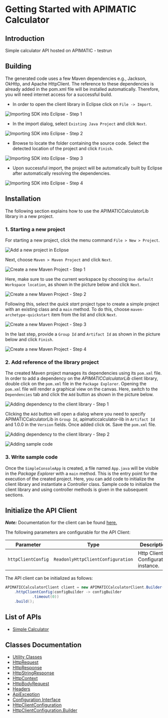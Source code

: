 
# Getting Started with APIMATIC Calculator

## Introduction

Simple calculator API hosted on APIMATIC - testrun

## Building

The generated code uses a few Maven dependencies e.g., Jackson, OkHttp,
and Apache HttpClient. The reference to these dependencies is already
added in the pom.xml file will be installed automatically. Therefore,
you will need internet access for a successful build.

* In order to open the client library in Eclipse click on `File -> Import`.

![Importing SDK into Eclipse - Step 1](https://apidocs.io/illustration/java?workspaceFolder=APIMATIC%20Calculator-Java&workspaceName=APIMATICCalculator&projectName=APIMATICCalculatorLib&rootNamespace=io.apimatic.examples&groupId=APIMATICCalculatorLib&artifactId=apimaticcalculator-lib&version=1.0.0&step=import0)

* In the import dialog, select `Existing Java Project` and click `Next`.

![Importing SDK into Eclipse - Step 2](https://apidocs.io/illustration/java?workspaceFolder=APIMATIC%20Calculator-Java&workspaceName=APIMATICCalculator&projectName=APIMATICCalculatorLib&rootNamespace=io.apimatic.examples&groupId=APIMATICCalculatorLib&artifactId=apimaticcalculator-lib&version=1.0.0&step=import1)

* Browse to locate the folder containing the source code. Select the detected location of the project and click `Finish`.

![Importing SDK into Eclipse - Step 3](https://apidocs.io/illustration/java?workspaceFolder=APIMATIC%20Calculator-Java&workspaceName=APIMATICCalculator&projectName=APIMATICCalculatorLib&rootNamespace=io.apimatic.examples&groupId=APIMATICCalculatorLib&artifactId=apimaticcalculator-lib&version=1.0.0&step=import2)

* Upon successful import, the project will be automatically built by Eclipse after automatically resolving the dependencies.

![Importing SDK into Eclipse - Step 4](https://apidocs.io/illustration/java?workspaceFolder=APIMATIC%20Calculator-Java&workspaceName=APIMATICCalculator&projectName=APIMATICCalculatorLib&rootNamespace=io.apimatic.examples&groupId=APIMATICCalculatorLib&artifactId=apimaticcalculator-lib&version=1.0.0&step=import3)

## Installation

The following section explains how to use the APIMATICCalculatorLib library in a new project.

### 1. Starting a new project

For starting a new project, click the menu command `File > New > Project`.

![Add a new project in Eclipse](https://apidocs.io/illustration/java?workspaceFolder=APIMATIC%20Calculator-Java&workspaceName=APIMATICCalculator&projectName=APIMATICCalculatorLib&rootNamespace=io.apimatic.examples&groupId=APIMATICCalculatorLib&artifactId=apimaticcalculator-lib&version=1.0.0&step=createNewProject0)

Next, choose `Maven > Maven Project` and click `Next`.

![Create a new Maven Project - Step 1](https://apidocs.io/illustration/java?workspaceFolder=APIMATIC%20Calculator-Java&workspaceName=APIMATICCalculator&projectName=APIMATICCalculatorLib&rootNamespace=io.apimatic.examples&groupId=APIMATICCalculatorLib&artifactId=apimaticcalculator-lib&version=1.0.0&step=createNewProject1)

Here, make sure to use the current workspace by choosing `Use default Workspace location`, as shown in the picture below and click `Next`.

![Create a new Maven Project - Step 2](https://apidocs.io/illustration/java?workspaceFolder=APIMATIC%20Calculator-Java&workspaceName=APIMATICCalculator&projectName=APIMATICCalculatorLib&rootNamespace=io.apimatic.examples&groupId=APIMATICCalculatorLib&artifactId=apimaticcalculator-lib&version=1.0.0&step=createNewProject2)

Following this, select the *quick start* project type to create a simple project with an existing class and a `main` method. To do this, choose `maven-archetype-quickstart` item from the list and click `Next`.

![Create a new Maven Project - Step 3](https://apidocs.io/illustration/java?workspaceFolder=APIMATIC%20Calculator-Java&workspaceName=APIMATICCalculator&projectName=APIMATICCalculatorLib&rootNamespace=io.apimatic.examples&groupId=APIMATICCalculatorLib&artifactId=apimaticcalculator-lib&version=1.0.0&step=createNewProject3)

In the last step, provide a `Group Id` and `Artifact Id` as shown in the picture below and click `Finish`.

![Create a new Maven Project - Step 4](https://apidocs.io/illustration/java?workspaceFolder=APIMATIC%20Calculator-Java&workspaceName=APIMATICCalculator&projectName=APIMATICCalculatorLib&rootNamespace=io.apimatic.examples&groupId=APIMATICCalculatorLib&artifactId=apimaticcalculator-lib&version=1.0.0&step=createNewProject4)

### 2. Add reference of the library project

The created Maven project manages its dependencies using its `pom.xml` file. In order to add a dependency on the *APIMATICCalculatorLib* client library, double click on the `pom.xml` file in the `Package Explorer`. Opening the `pom.xml` file will render a graphical view on the canvas. Here, switch to the `Dependencies` tab and click the `Add` button as shown in the picture below.

![Adding dependency to the client library - Step 1](https://apidocs.io/illustration/java?workspaceFolder=APIMATIC%20Calculator-Java&workspaceName=APIMATICCalculator&projectName=APIMATICCalculatorLib&rootNamespace=io.apimatic.examples&groupId=APIMATICCalculatorLib&artifactId=apimaticcalculator-lib&version=1.0.0&step=testProject0)

Clicking the `Add` button will open a dialog where you need to specify APIMATICCalculatorLib in `Group Id`, apimaticcalculator-lib in `Artifact Id` and 1.0.0 in the `Version` fields. Once added click `OK`. Save the `pom.xml` file.

![Adding dependency to the client library - Step 2](https://apidocs.io/illustration/java?workspaceFolder=APIMATIC%20Calculator-Java&workspaceName=APIMATICCalculator&projectName=APIMATICCalculatorLib&rootNamespace=io.apimatic.examples&groupId=APIMATICCalculatorLib&artifactId=apimaticcalculator-lib&version=1.0.0&step=testProject1)

![Adding sample code](https://apidocs.io/illustration/java?workspaceFolder=APIMATIC%20Calculator-Java&workspaceName=APIMATICCalculator&projectName=APIMATICCalculatorLib&rootNamespace=io.apimatic.examples&groupId=APIMATICCalculatorLib&artifactId=apimaticcalculator-lib&version=1.0.0&step=testProject2)

### 3. Write sample code

Once the `SimpleConsoleApp` is created, a file named `App.java` will be visible in the *Package Explorer* with a `main` method. This is the entry point for the execution of the created project.
Here, you can add code to initialize the client library and instantiate a *Controller* class. Sample code to initialize the client library and using controller methods is given in the subsequent sections.

## Initialize the API Client

**_Note:_** Documentation for the client can be found [here.](doc/client.md)

The following parameters are configurable for the API Client:

| Parameter | Type | Description |
|  --- | --- | --- |
| `httpClientConfig` | `ReadonlyHttpClientConfiguration` | Http Client Configuration instance. |

The API client can be initialized as follows:

```java
APIMATICCalculatorClient client = new APIMATICCalculatorClient.Builder()
    .httpClientConfig(configBuilder -> configBuilder
            .timeout(0))
    .build();
```

## List of APIs

* [Simple Calculator](doc/controllers/simple-calculator.md)

## Classes Documentation

* [Utility Classes](doc/utility-classes.md)
* [HttpRequest](doc/http-request.md)
* [HttpResponse](doc/http-response.md)
* [HttpStringResponse](doc/http-string-response.md)
* [HttpContext](doc/http-context.md)
* [HttpBodyRequest](doc/http-body-request.md)
* [Headers](doc/headers.md)
* [ApiException](doc/api-exception.md)
* [Configuration Interface](doc/configuration-interface.md)
* [HttpClientConfiguration](doc/http-client-configuration.md)
* [HttpClientConfiguration.Builder](doc/http-client-configuration-builder.md)

